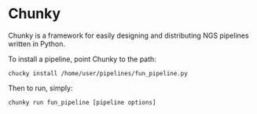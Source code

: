 # Chunky
Chunky is a framework for easily designing and distributing NGS pipelines written in Python.

To install a pipeline, point Chunky to the path:
```
chucky install /home/user/pipelines/fun_pipeline.py
```

Then to run, simply:
```
chunky run fun_pipeline [pipeline options]
```
